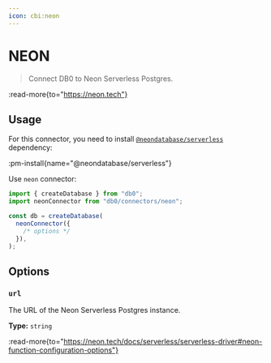 ```yaml
---
icon: cbi:neon
---
```


# NEON

> Connect DB0 to Neon Serverless Postgres.

:read-more{to="https://neon.tech"}

## Usage

For this connector, you need to install [`@neondatabase/serverless`](https://www.npmjs.com/package/@neondatabase/serverless) dependency:

:pm-install{name="@neondatabase/serverless"}

Use `neon` connector:

```js
import { createDatabase } from "db0";
import neonConnector from "db0/connectors/neon";

const db = createDatabase(
  neonConnector({
    /* options */
  }),
);
```

## Options

### `url`

The URL of the Neon Serverless Postgres instance.

**Type:** `string`

:read-more{to="https://neon.tech/docs/serverless/serverless-driver#neon-function-configuration-options"}
